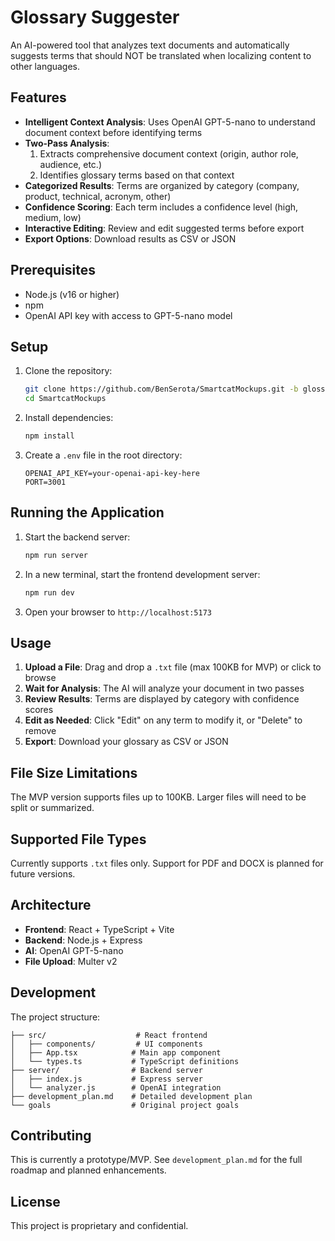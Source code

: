 # Glossary Suggester

An AI-powered tool that analyzes text documents and automatically suggests terms that should NOT be translated when localizing content to other languages.

## Features

- **Intelligent Context Analysis**: Uses OpenAI GPT-5-nano to understand document context before identifying terms
- **Two-Pass Analysis**: 
  1. Extracts comprehensive document context (origin, author role, audience, etc.)
  2. Identifies glossary terms based on that context
- **Categorized Results**: Terms are organized by category (company, product, technical, acronym, other)
- **Confidence Scoring**: Each term includes a confidence level (high, medium, low)
- **Interactive Editing**: Review and edit suggested terms before export
- **Export Options**: Download results as CSV or JSON

## Prerequisites

- Node.js (v16 or higher)
- npm
- OpenAI API key with access to GPT-5-nano model

## Setup

1. Clone the repository:
   ```bash
   git clone https://github.com/BenSerota/SmartcatMockups.git -b glossary_suggestor
   cd SmartcatMockups
   ```

2. Install dependencies:
   ```bash
   npm install
   ```

3. Create a `.env` file in the root directory:
   ```
   OPENAI_API_KEY=your-openai-api-key-here
   PORT=3001
   ```

## Running the Application

1. Start the backend server:
   ```bash
   npm run server
   ```

2. In a new terminal, start the frontend development server:
   ```bash
   npm run dev
   ```

3. Open your browser to `http://localhost:5173`

## Usage

1. **Upload a File**: Drag and drop a `.txt` file (max 100KB for MVP) or click to browse
2. **Wait for Analysis**: The AI will analyze your document in two passes
3. **Review Results**: Terms are displayed by category with confidence scores
4. **Edit as Needed**: Click "Edit" on any term to modify it, or "Delete" to remove
5. **Export**: Download your glossary as CSV or JSON

## File Size Limitations

The MVP version supports files up to 100KB. Larger files will need to be split or summarized.

## Supported File Types

Currently supports `.txt` files only. Support for PDF and DOCX is planned for future versions.

## Architecture

- **Frontend**: React + TypeScript + Vite
- **Backend**: Node.js + Express
- **AI**: OpenAI GPT-5-nano
- **File Upload**: Multer v2

## Development

The project structure:
```
├── src/                    # React frontend
│   ├── components/         # UI components
│   ├── App.tsx            # Main app component
│   └── types.ts           # TypeScript definitions
├── server/                # Backend server
│   ├── index.js           # Express server
│   └── analyzer.js        # OpenAI integration
├── development_plan.md    # Detailed development plan
└── goals                  # Original project goals
```

## Contributing

This is currently a prototype/MVP. See `development_plan.md` for the full roadmap and planned enhancements.

## License

This project is proprietary and confidential.
